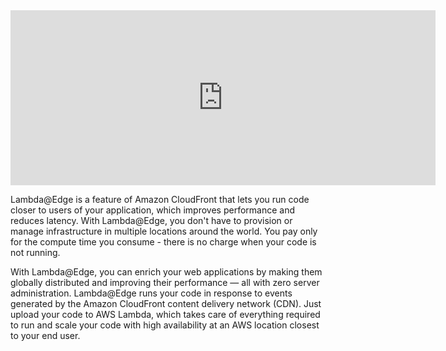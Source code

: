 

<iframe
    title="Introducing Lambda@Edge"
    id="ytplayer" 
    type="text/html" 
    width="680"
    height="280"
    frameborder="0" 
    allow="accelerometer; encrypted-media; gyroscope; picture-in-picture"
    src="https://www.youtube.com/embed/c_ZL3nOxEi8?autoplay=1&autoplay=1"
    allowfullscreen>
</iframe>

Lambda@Edge is a feature of Amazon CloudFront that lets you run code closer to users of your application, which improves performance and reduces latency. With Lambda@Edge, you don't have to provision or manage infrastructure in multiple locations around the world. You pay only for the compute time you consume - there is no charge when your code is not running.

With Lambda@Edge, you can enrich your web applications by making them globally distributed and improving their performance — all with zero server administration. Lambda@Edge runs your code in response to events generated by the Amazon CloudFront content delivery network (CDN). Just upload your code to AWS Lambda, which takes care of everything required to run and scale your code with high availability at an AWS location closest to your end user.